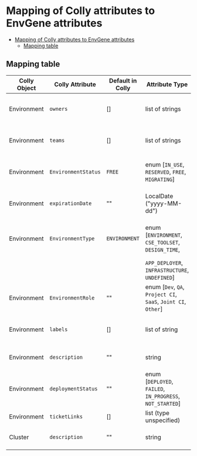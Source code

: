 # Mapping of Colly attributes to EnvGene attributes

- [Mapping of Colly attributes to EnvGene attributes](#mapping-of-colly-attributes-to-envgene-attributes)
    - [Mapping table](#mapping-table)

## Mapping table

| Colly Object | Colly Attribute     | Default in Colly | Attribute Type                                                | EnvGene Repo  | Location in EnvGene                      | Description                                       |
|--------------|---------------------|------------------|---------------------------------------------------------------|---------------|------------------------------------------|---------------------------------------------------|
| Environment  | `owners`            | []               | list of strings                                               | instance      | `env_definition.metadata.owners`         | User(s) responsible for the Environment           |
| Environment  | `teams`             | []               | list of strings                                               | instance      | `env_definition.metadata.teams`          | Team(s) assigned to the Environment               |
| Environment  | `EnvironmentStatus` | `FREE`           | enum [`IN_USE`, `RESERVED`, `FREE`, `MIGRATING`]              | instance      | `env_definition.metadata.status`         | Current status(???) of the Environment            |
| Environment  | `expirationDate`    | ""               | LocalDate ("yyyy-MM-dd")                                      | instance      | `env_definition.metadata.expirationDate` | Date until which Environment is allocated         |
| Environment  | `EnvironmentType`   | `ENVIRONMENT`    | enum [`ENVIRONMENT`, `CSE_TOOLSET`, `DESIGN_TIME`,            | instance      | `env_definition.metadata.type`           | Defines the technical category of the Environment |
|              |                     |                  | `APP_DEPLOYER`, `INFRASTRUCTURE`, `UNDEFINED`]                |               |                                          |                                                   |
| Environment  | `EnvironmentRole`   | ""               | enum [`Dev`, `QA`, `Project CI`, `SaaS`, `Joint CI`, `Other`] | instance      | `env_definition.metadata.role`           | Defines usage role of the Environment             |
| Environment  | `labels`            | []               | list of string                                                | instance      | `env_definition.metadata.labels`         | Custom labels for the Environment                 |
| Environment  | `description`       | ""               | string                                                        | instance      | `env_definition.metadata.description`    | Free-form Environment description                 |
| Environment  | `deploymentStatus`  | ""               | enum [`DEPLOYED`, `FAILED`, `IN_PROGRESS`, `NOT_STARTED`]     | None          | None                                     | Environment deployment status                     |
| Environment  | `ticketLinks`       | []               | list (type unspecified)                                       | None          | None                                     | Custom list of ticket ids                         |
| Cluster      | `description`       | ""               | string                                                        | instance      | **TBD**                                  | Free-form Cluster description                     |


